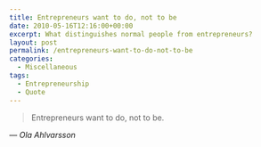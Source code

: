 ```yaml
---
title: Entrepreneurs want to do, not to be
date: 2010-05-16T12:16:00+00:00
excerpt: What distinguishes normal people from entrepreneurs?
layout: post
permalink: /entrepreneurs-want-to-do-not-to-be
categories:
  - Miscellaneous
tags:
  - Entrepreneurship
  - Quote
---
```

> Entrepreneurs want to do, not to be.

— <cite>Ola Ahlvarsson</cite>